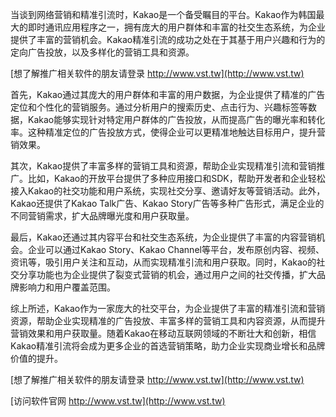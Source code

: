 当谈到网络营销和精准引流时，Kakao是一个备受瞩目的平台。Kakao作为韩国最大的即时通讯应用程序之一，拥有庞大的用户群体和丰富的社交生态系统，为企业提供了丰富的营销机会。Kakao精准引流的成功之处在于其基于用户兴趣和行为的定向广告投放，以及多样化的营销工具和资源。

[想了解推广相关软件的朋友请登录 http://www.vst.tw](http://www.vst.tw)

首先，Kakao通过其庞大的用户群体和丰富的用户数据，为企业提供了精准的广告定位和个性化的营销服务。通过分析用户的搜索历史、点击行为、兴趣标签等数据，Kakao能够实现针对特定用户群体的广告投放，从而提高广告的曝光率和转化率。这种精准定位的广告投放方式，使得企业可以更精准地触达目标用户，提升营销效果。

其次，Kakao提供了丰富多样的营销工具和资源，帮助企业实现精准引流和营销推广。比如，Kakao的开放平台提供了多种应用接口和SDK，帮助开发者和企业轻松接入Kakao的社交功能和用户系统，实现社交分享、邀请好友等营销活动。此外，Kakao还提供了Kakao Talk广告、Kakao Story广告等多种广告形式，满足企业的不同营销需求，扩大品牌曝光度和用户获取量。

最后，Kakao还通过其内容平台和社交生态系统，为企业提供了丰富的内容营销机会。企业可以通过Kakao Story、Kakao Channel等平台，发布原创内容、视频、资讯等，吸引用户关注和互动，从而实现精准引流和用户获取。同时，Kakao的社交分享功能也为企业提供了裂变式营销的机会，通过用户之间的社交传播，扩大品牌影响力和用户覆盖范围。

综上所述，Kakao作为一家庞大的社交平台，为企业提供了丰富的精准引流和营销资源，帮助企业实现精准的广告投放、丰富多样的营销工具和内容资源，从而提升营销效果和用户获取量。随着Kakao在移动互联网领域的不断壮大和创新，相信Kakao精准引流将会成为更多企业的首选营销策略，助力企业实现商业增长和品牌价值的提升。

[想了解推广相关软件的朋友请登录 http://www.vst.tw](http://www.vst.tw)


[访问软件官网 http://www.vst.tw](http://www.vst.tw)
